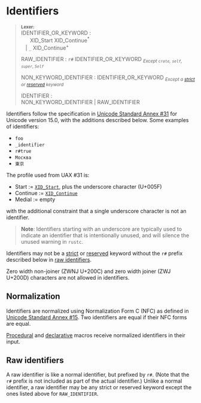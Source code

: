# Identifiers

> **<sup>Lexer:<sup>**\
> IDENTIFIER_OR_KEYWORD :\
> &nbsp;&nbsp; &nbsp;&nbsp; XID_Start XID_Continue<sup>\*</sup>\
> &nbsp;&nbsp; | `_` XID_Continue<sup>+</sup>
>
> RAW_IDENTIFIER : `r#` IDENTIFIER_OR_KEYWORD <sub>*Except `crate`, `self`, `super`, `Self`*</sub>
>
> NON_KEYWORD_IDENTIFIER : IDENTIFIER_OR_KEYWORD <sub>*Except a [strict] or [reserved] keyword*</sub>
>
> IDENTIFIER :\
> NON_KEYWORD_IDENTIFIER | RAW_IDENTIFIER

<!-- When updating the version, update the UAX links, too. -->
Identifiers follow the specification in [Unicode Standard Annex #31][UAX31] for Unicode version 15.0, with the additions described below. Some examples of identifiers:

* `foo`
* `_identifier`
* `r#true`
* `Москва`
* `東京`

The profile used from UAX #31 is:

* Start := [`XID_Start`], plus the underscore character (U+005F)
* Continue := [`XID_Continue`]
* Medial := empty

with the additional constraint that a single underscore character is not an identifier.

> **Note**: Identifiers starting with an underscore are typically used to indicate an identifier that is intentionally unused, and will silence the unused warning in `rustc`.

Identifiers may not be a [strict] or [reserved] keyword without the `r#` prefix described below in [raw identifiers](#raw-identifiers).

Zero width non-joiner (ZWNJ U+200C) and zero width joiner (ZWJ U+200D) characters are not allowed in identifiers.

## Normalization

Identifiers are normalized using Normalization Form C (NFC) as defined in [Unicode Standard Annex #15][UAX15]. Two identifiers are equal if their NFC forms are equal.

[Procedural][proc-macro] and [declarative][mbe] macros receive normalized identifiers in their input.

## Raw identifiers

A raw identifier is like a normal identifier, but prefixed by `r#`. (Note that
the `r#` prefix is not included as part of the actual identifier.)
Unlike a normal identifier, a raw identifier may be any strict or reserved
keyword except the ones listed above for `RAW_IDENTIFIER`.

[`XID_Continue`]: http://unicode.org/cldr/utility/list-unicodeset.jsp?a=%5B%3AXID_Continue%3A%5D&abb=on&g=&i=
[`XID_Start`]:  http://unicode.org/cldr/utility/list-unicodeset.jsp?a=%5B%3AXID_Start%3A%5D&abb=on&g=&i=
[mbe]: macros-by-example.md
[module]: items/modules.md
[path]: paths.md
[proc-macro]: procedural-macros.md
[reserved]: keywords.md#reserved-keywords
[strict]: keywords.md#strict-keywords
[UAX15]: https://www.unicode.org/reports/tr15/tr15-53.html
[UAX31]: https://www.unicode.org/reports/tr31/tr31-37.html
